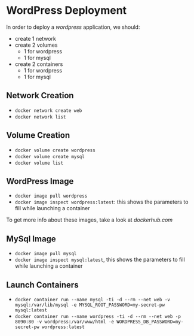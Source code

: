 # WordPress Deployment
In order to deploy a *wordpress* application, we should:
- create 1 network
- create 2 volumes
  - 1 for wordpress
  - 1 for mysql
- create 2 containers
  - 1 for wordpress
  - 1 for mysql

## Network Creation
- `docker network create web`
- `docker network list`

## Volume Creation
- `docker volume create wordpress`
- `docker volume create mysql`
- `docker volume list`

## WordPress Image
- `docker image pull wordpress`
- `docker image inspect wordpress:latest`: this shows the parameters to fill while launching a container

To get more info about these images, take a look at *dockerhub.com*

## MySql Image
- `docker image pull mysql`
- `docker image inspect mysql:latest`, this shows the parameters to fill while launching a container

## Launch Containers
- `docker container run --name mysql -ti -d --rm --net web -v mysql:/var/lib/mysql -e MYSQL_ROOT_PASSWORD=my-secret-pw  mysql:latest`
- `docker container run --name wordpress -ti -d --rm --net web -p 8090:80 -v wordpress:/var/www/html -e WORDPRESS_DB_PASSWORD=my-secret-pw wordpress:latest`
